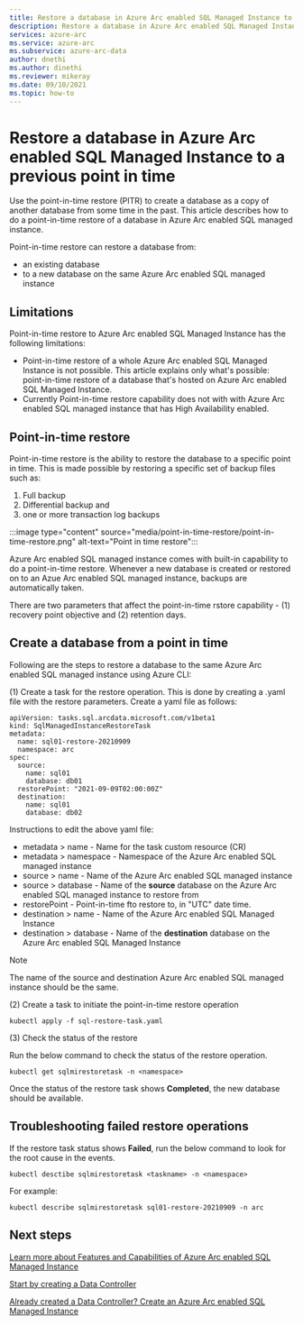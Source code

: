```yaml
---
title: Restore a database in Azure Arc enabled SQL Managed Instance to a previous point in time
description: Restore a database in Azure Arc enabled SQL Managed Instance to a previous point in time
services: azure-arc
ms.service: azure-arc
ms.subservice: azure-arc-data
author: dnethi
ms.author: dinethi
ms.reviewer: mikeray
ms.date: 09/10/2021
ms.topic: how-to
---
```



# Restore a database in Azure Arc enabled SQL Managed Instance to a previous point in time 

Use the point-in-time restore (PITR) to create a database as a copy of another database from some time in the past. This article describes how to do a point-in-time restore of a database in Azure Arc enabled SQL managed instance.

Point-in-time restore can restore a database from:
- an existing database
- to a new database on the same Azure Arc enabled SQL managed instance


## Limitations

Point-in-time restore to Azure Arc enabled SQL Managed Instance has the following limitations:
- Point-in-time restore of a whole Azure Arc enabled SQL Managed Instance is not possible. This article explains only what's possible: point-in-time restore of a database that's hosted on Azure Arc enabled SQL Managed Instance.
- Currently Point-in-time restore capability does not with with Azure Arc enabled SQL managed instance that has High Availability enabled. 

## Point-in-time restore

Point-in-time restore is the ability to restore the database to a specific point in time. This is made possible by restoring a specific set of backup files such as:

1. Full backup
2. Differential backup and 
3. one or more transaction log backups


:::image type="content" source="media/point-in-time-restore/point-in-time-restore.png" alt-text="Point in time restore":::


Azure Arc enabled SQL managed instance comes with built-in capability to do a point-in-time restore. Whenever a new database is created or restored on to an Azue Arc enabled SQL managed instance, backups are automatically taken. 

There are two parameters that affect the point-in-time rstore capability - (1) recovery point objective and (2) retention days.

## Create a database from a point in time

Following are the steps to restore a database to the same Azure Arc enabled SQL managed instance using Azure CLI:

(1) Create a task for the restore operation. This is done by creating a .yaml file with the restore parameters.
Create a yaml file as follows:

```code
apiVersion: tasks.sql.arcdata.microsoft.com/v1beta1
kind: SqlManagedInstanceRestoreTask
metadata:
  name: sql01-restore-20210909
  namespace: arc
spec:
  source:
    name: sql01
    database: db01
  restorePoint: "2021-09-09T02:00:00Z"
  destination:
    name: sql01
    database: db02
```
Instructions to edit the above yaml file:

- metadata > name - Name for the task custom resource (CR)
- metadata > namespace - Namespace of the Azure Arc enabled SQL managed instance
- source > name - Name of the Azure Arc enabled SQL managed instance
- source > database - Name of the **source** database on the Azure Arc enabled SQL managed instance to restore from
- restorePoint - Point-in-time fto restore to, in "UTC" date time.
- destination > name - Name of the Azure Arc enabled SQL Managed Instance
- destination > database - Name of the **destination** database on the Azure Arc enabled SQL Managed Instance


> [!NOTE] 
> The name of the source and destination Azure Arc enabled SQL managed instance should be the same.

(2) Create a task to initiate the point-in-time restore operation

```code
kubectl apply -f sql-restore-task.yaml
```

(3) Check the status of the restore

Run the below command to check the status of the restore operation.
```code
kubectl get sqlmirestoretask -n <namespace>
```

Once the status of the restore task shows **Completed**, the new database should be available. 

## Troubleshooting failed restore operations

If the restore task status shows **Failed**, run the below command to look for the root cause in the events.
```code
kubectl desctibe sqlmirestoretask <taskname> -n <namespace>
```

For example:
```code
kubectl describe sqlmirestoretask sql01-restore-20210909 -n arc
```


## Next steps

[Learn more about Features and Capabilities of Azure Arc enabled SQL Managed Instance](managed-instance-features.md)

[Start by creating a Data Controller](create-data-controller.md)

[Already created a Data Controller? Create an Azure Arc enabled SQL Managed Instance](create-sql-managed-instance.md)




